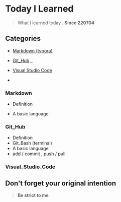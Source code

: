 # Today I Learned 

> What I learned today . 						**Since 220704**



## Categories

- [Markdown (typora)](#Markdown)

* [Git_Hub](#Git_Hub)
_
* [Visual Studio Code](#Visual_Studio_Code)

* 

   

### Markdown

- Definition

- A basic language

### Git_Hub

* Definition
* Git_Bash (terminal)
* A basic language
* add / commit , push / pull

### Visual_Studio_Code











## Don't forget your original intention

> **Be strict to me**

